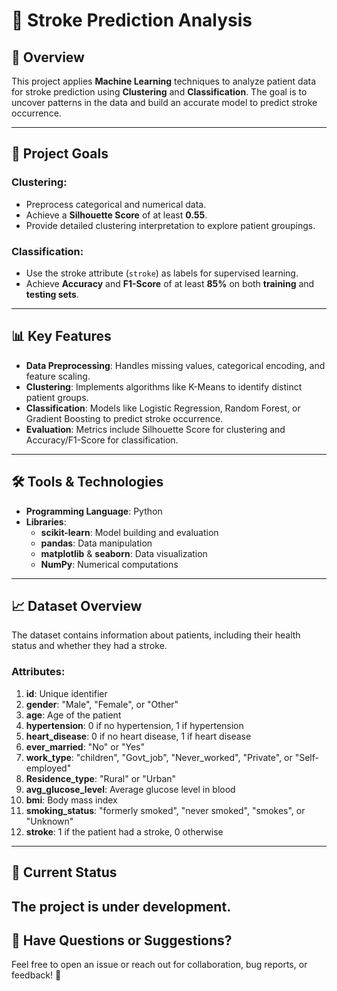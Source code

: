 # 🧠 Stroke Prediction Analysis  

## 📝 Overview  
This project applies **Machine Learning** techniques to analyze patient data for stroke prediction using **Clustering** and **Classification**. The goal is to uncover patterns in the data and build an accurate model to predict stroke occurrence.  

---

## 🚀 Project Goals  
### Clustering:  
- Preprocess categorical and numerical data.  
- Achieve a **Silhouette Score** of at least **0.55**.  
- Provide detailed clustering interpretation to explore patient groupings.  

### Classification:  
- Use the stroke attribute (`stroke`) as labels for supervised learning.  
- Achieve **Accuracy** and **F1-Score** of at least **85%** on both **training** and **testing sets**.  

---

## 📊 Key Features  
- **Data Preprocessing**: Handles missing values, categorical encoding, and feature scaling.  
- **Clustering**: Implements algorithms like K-Means to identify distinct patient groups.  
- **Classification**: Models like Logistic Regression, Random Forest, or Gradient Boosting to predict stroke occurrence.  
- **Evaluation**: Metrics include Silhouette Score for clustering and Accuracy/F1-Score for classification.  

---

## 🛠️ Tools & Technologies  
- **Programming Language**: Python  
- **Libraries**:  
  - **scikit-learn**: Model building and evaluation  
  - **pandas**: Data manipulation  
  - **matplotlib** & **seaborn**: Data visualization  
  - **NumPy**: Numerical computations  

---

## 📈 Dataset Overview  
The dataset contains information about patients, including their health status and whether they had a stroke.  
### Attributes:  
1. **id**: Unique identifier  
2. **gender**: "Male", "Female", or "Other"  
3. **age**: Age of the patient  
4. **hypertension**: 0 if no hypertension, 1 if hypertension  
5. **heart_disease**: 0 if no heart disease, 1 if heart disease  
6. **ever_married**: "No" or "Yes"  
7. **work_type**: "children", "Govt_job", "Never_worked", "Private", or "Self-employed"  
8. **Residence_type**: "Rural" or "Urban"  
9. **avg_glucose_level**: Average glucose level in blood  
10. **bmi**: Body mass index  
11. **smoking_status**: "formerly smoked", "never smoked", "smokes", or "Unknown"  
12. **stroke**: 1 if the patient had a stroke, 0 otherwise  

---

## 🚧 Current Status  
The project is under development.
---

## 🤔 Have Questions or Suggestions?  
Feel free to open an issue or reach out for collaboration, bug reports, or feedback! 💬  
